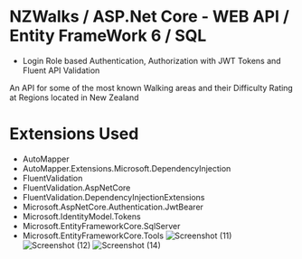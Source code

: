 # NZWalks /  ASP.Net Core - WEB API / Entity FrameWork 6 / SQL 
* Login Role based Authentication, Authorization with JWT Tokens and Fluent API Validation


An API for some of the most known Walking areas and their Difficulty Rating at Regions located in New Zealand 

# Extensions Used
* AutoMapper
* AutoMapper.Extensions.Microsoft.DependencyInjection
* FluentValidation
* FluentValidation.AspNetCore
* FluentValidation.DependencyInjectionExtensions
* Microsoft.AspNetCore.Authentication.JwtBearer
* Microsoft.IdentityModel.Tokens
* Microsoft.EntityFrameworkCore.SqlServer
* Microsoft.EntityFrameworkCore.Tools
![Screenshot (11)](https://user-images.githubusercontent.com/114370453/195839750-5678cf63-03f1-4fe4-be67-41830833c286.png)
![Screenshot (12)](https://user-images.githubusercontent.com/114370453/195839841-ec1115db-c36f-48e0-a435-3870565d51f6.png)
![Screenshot (14)](https://user-images.githubusercontent.com/114370453/195841639-854ea729-4190-41c9-9dc0-183c8e71358c.png)


